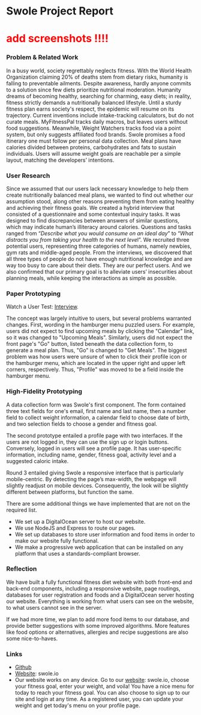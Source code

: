 # Swole Project Report

<h1><span style="color:red">add screenshots !!!!</span></h1>

### Problem & Related Work

In a busy world, society regrettably neglects fitness. With the World Health Organization claiming 20% of deaths stem from dietary risks, humanity is falling to preventable ailments. Despite awareness, hardly anyone commits to a solution since few diets prioritize nutritional moderation. Humanity dreams of becoming healthy, searching for charming, easy diets; in reality, fitness strictly demands a nutritionally balanced lifestyle. Until a sturdy fitness plan earns society's respect, the epidemic will resume on its trajectory. Current inventions include intake-tracking calculators, but do not curate meals. MyFitnessPal tracks daily macros, but leaves users without food suggestions. Meanwhile, Weight Watchers tracks food via a point system, but only suggests affiliated food brands. Swole promises a food itinerary one must follow per personal data collection. Meal plans have calories divided between proteins, carbohydrates and fats to sustain individuals. Users will assume weight goals are reachable per a simple layout, matching the developers’ intentions.

### User Research

Since we assumed that our users lack necessary knowledge to help them create nutritionally balanced meal plans, we wanted to find out whether our assumption stood, along other reasons preventing them from eating healthy and achieving their fitness goals. We created a hybrid interview that consisted of a questionnaire and some contextual inquiry tasks. It was designed to find discrepancies between answers of similar questions, which may indicate human’s illiteracy around calories. Questions and tasks ranged from “*Describe what you would consume on an ideal day*” to “*What distracts you from taking your health to the next leve*l”. We recruited three potential users, representing three categories of humans, namely newbies, gym rats and middle-aged people. From the interviews, we discovered that all three types of people do not have enough nutritional knowledge and are way too busy to care about their diets. They are our perfect users. And we also confirmed that our primary goal is to alleviate users’ insecurities about planning meals, while keeping the interactions as simple as possible.

### Paper Prototyping

Watch a User Test: [Interview](https://youtu.be/ts-yDdSn_7E).

The concept was largely intuitive to users, but several problems warranted changes. First, wording in the hamburger menu puzzled users. For example, users did not expect to find upcoming meals by clicking the "Calendar" link, so it was changed to "Upcoming Meals". Similarly, users did not expect the front page's "Go" button, listed beneath the data collection form, to generate a meal plan. Thus, "Go" is changed to "Get Meals". The biggest problem was how users were unsure of when to click their profile icon or the hamburger menu, which are located in the upper right and upper left corners, respectively. Thus, "Profile" was moved to be a field inside the hamburger menu.

### High-Fidelity Prototyping

A data collection form was Swole's first component. The form contained three text fields for one's email, first name and last name, then a number field to collect weight information, a calendar field to choose date of birth, and two selection fields to choose a gender and fitness goal.

The second prototype entailed a profile page with two interfaces. If the users are not logged in, they can use the sign up or login buttons. Conversely, logged in users will see a profile page. It has user-specific information, including name, gender, fitness goal, activity level and a suggested caloric intake.

Round 3 entailed giving Swole a responsive interface that is particularly mobile-centric. By detecting the page’s max-width, the webpage will slightly readjust on mobile devices. Consequently, the look will be slightly different between platforms, but function the same.

There are some additional things we have implemented that are not on the required list.

* We set up a DigitalOcean server to host our website.
* We use NodeJS and Express to route our pages.
* We set up databases to store user information and food items in order to make our website fully functional.
* We make a progressive web application that can be installed on any platform that uses a standards-compliant browser.

### Reflection

We have built a fully functional fitness diet website with both front-end and back-end components, including a responsive website, page routings, databases for user registration and foods and a DigitalOcean server hosting our website. Everything is working from what users can see on the website, to what users cannot see in the server.

If we had more time, we plan to add more food items to our database, and provide better suggestions with some improved algorithms. More features like food options or alternatives, allergies and recipe suggestions are also some nice-to-haves.

### Links

- [Github](https://github.com/HCI330-Project/diet/tree/master)
- [Website](http://159.89.227.172:3000/): swole.io
- Our website works on any device. Go to our [website](http://159.89.227.172:3000/): swole.io, choose your fitness goal, enter your weight, and voila! You have a nice menu for today to reach your fitness goal. You can also choose to sign up to our site and login at any time. As a registered user, you can update your weight and get today's menu on your profile page.

